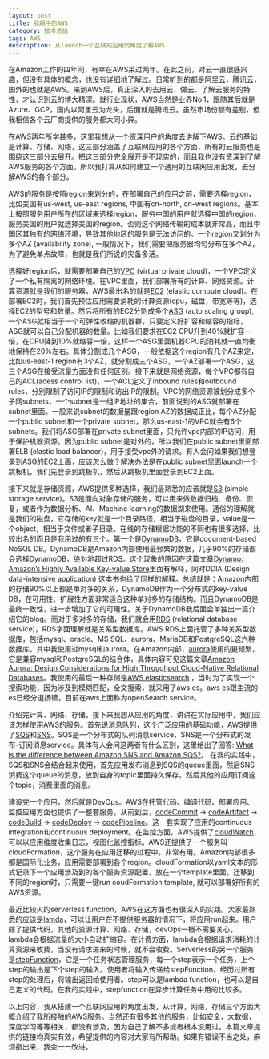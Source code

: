 ```yaml
---
layout: post
title: 我眼中的AWS
category: 技术总结
tags: AWS
description: 从launch一个互联网应用的角度了解AWS
---
```


在Amazon工作的四年间，有幸在AWS呆过两年。在此之前，对云一直很感兴趣，但没有具体的概念，也没有详细地了解过。日常听到的都是阿里云，腾讯云，国外的也就是AWS。来到AWS后，真正深入的去用云、做云、了解云服务的特性，才认识到云的博大精深。就行业现状，AWS当然是业界No.1，跟随其后就是Azure、GCP，国内以阿里云为龙头，后面就是腾讯云。虽然市场份额有差别，但我相信各个云厂商提供的服务都大同小异。

在AWS两年所学甚多，这里我想从一个资深用户的角度去讲解下AWS。云的基础是计算、存储、网络，这三部分涵盖了互联网应用的各个方面，所有的云服务也是围绕这三部分去展开。把这三部分完全展开是不现实的，而且我也没有资深到了解AWS服务的各个方面。所以我打算从如何建立一个通用的互联网应用出发，去分解AWS的各个部分。

AWS的服务是按照region来划分的，在部署自己的应用之前，需要选择region，比如美国有us-west, us-east regions, 中国有cn-north, cn-west regions。基本上按照服务用户所在的区域来选择region，服务中国的用户就选择中国的region，服务美国的用户就选择美国的region。否则这个网络传输的成本就非常高，而且中国区其独有的网络环境，导致其他地区的服务是无法访问的。一个region又划分为多个AZ (availability zone), 一般情况下，我们需要把服务器均匀分布在多个AZ，为了避免单点故障，也就是我们所说的灾备多活。

选择好region后，就需要部署自己的[VPC](https://console.aws.amazon.com/vpc/home) (virtual private cloud)，一个VPC定义了一个私有隔离的网络环境。在VPC里面，我们部署所有的计算、网络资源。计算资源就是我们的服务器，AWS最出名的就是[EC2](https://console.aws.amazon.com/ec2) (elastic compute cloud)。在部署EC2时，我们首先预估应用需要消耗的计算资源(cpu，磁盘，带宽等等)，选择EC2的型号和数量。然后将所有的EC2分割成多个[ASG](https://console.aws.amazon.com/ec2autoscaling/home) (auto scaling group), 一个ASG就相当于一个可弹性收缩的机器群，只要定义好扩容和缩容的指标，ASG就可以自己分配机器的数量。比如我们要求在EC2 CPU升到40%就扩容一倍，在CPU降到10%就缩容一倍，这样一个ASG里面机器CPU的消耗就一直均衡地保持在20%左右。具体分割成几个ASG，一般依据这个region有几个AZ来定，比如us-east-1 region有3个AZ，就分割成三个ASG，一个AZ部署一个ASG，这三个ASG在接受流量方面没有任何区别。接下来就是网络资源，每个VPC都有自己的ACL(acess control list)，一个ACL定义了inbound rules和outbound rules，分别限制了访问IP的限制和访出IP的限制。VPC的网络资源被划分成多个子网subnets，一个subnet是一组IP地址的集合，前面说到的ASG就部署在subnet里面。一般来说subnet的数据量跟region AZ的数据成正比，每个AZ分配一个public subnet和一个private subnet，那么us-east-1的VPC就会有6个subnets。我们将ASG部署在private subnet里面，只允许vpc内部的IP访问，用于保护机器资源。因为public subnet是对外的，所以我们在public subnet里面部署ELB (elastic load balancer)，用于接受vpc外的请求。有人会问如果我们想登录到ASG的EC2上面，应该怎么做？解决办法是在public subnet里面launch一个跳板机，我们先登录到跳板机，然后从跳板机里面登录到EC2上面。

接下来就是存储资源，AWS提供多种选择，我们最熟悉的应该就是[S3](https://s3.console.aws.amazon.com/s3/home) (simple storage service)。S3是面向对象存储的服务，可以用来做数据归档、备份、恢复，或者作为数据分析、AI、Machine learning的数据湖来使用。通俗的理解就是我们的磁盘，它存储的key就是一个目录路径，相当于磁盘的目录，value是一个object，相当于文件或者子目录。在线的存储根据功能的不同也有很多选择，比较出名的而且是我用过的有三个。第一个是[DynamoDB](https://console.aws.amazon.com/dynamodb/home)，它是document-based NoSQL DB。DynamoDB是Amazon内部使用最频繁的数据，几乎90%的存储都会选择DynamoDB，绝对地超过RDS。这个现象的原因在这篇文章[Dynamo: Amazon’s Highly Available Key-value Store](https://www.allthingsdistributed.com/files/amazon-dynamo-sosp2007.pdf)里面有解释，同时DDIA (Design data-intensive application) 这本书也给了同样的解释。总结就是：Amazon内部的存储90%以上都是单对多的关系，DynamoDB作为一个分布式的key-value DB，在可用性、扩展性方面非常适合这种单对多的存储结构。而且DynamoDB是最终一致性，进一步增加了它的可用性。关于DynamoDB我后面会单独出一篇介绍它的blog。而对于多对多的存储，我们就会用[RDS](https://console.aws.amazon.com/rds) (relational database service)，RDS字面理解就是关系型数据库。AWS RDS上面托管了多种关系型数据库，包括mysql、oracle、MS SQL、aurora、MariaDB和PostgreSQL这六种数据库，其中我使用过mysql和aurora。在Amazon内部，[aurora](https://docs.aws.amazon.com/AmazonRDS/latest/AuroraUserGuide/CHAP_AuroraOverview.html)使用的更频繁，它是兼容mysql和PostgreSQL的结合体，具体内容可见这篇文章[Amazon Aurora: Design Considerations for High Throughput Cloud-Native Relational Databases](https://www.allthingsdistributed.com/files/p1041-verbitski.pdf)。我使用的最后一种存储是[AWS elasticsearch](https://console.aws.amazon.com/esv3/home) ，当时为了实现一个搜索功能，因为涉及到模糊匹配，全文搜索，就采用了aws es。aws es跟主流的es已经分道扬镳，目前在aws上面称为openSearch service。

介绍完计算、网络、存储，接下来我想从应用的角度，讲讲在实际应用中，我们应该怎样使用AWS的服务。首先说消息队列，这个广泛应用的基础功能，AWS提供了[SQS](https://console.aws.amazon.com/sqs/v2/home)和[SNS](https://console.aws.amazon.com/sns/v3/home)。SQS是一个分布式的队列消息service，SNS是一个分布式的发布-订阅消息service。具体有人会问这两者有什么区别，这里给出了回答: [What is the difference between Amazon SNS and Amazon SQS?](https://stackoverflow.com/questions/13681213/what-is-the-difference-between-amazon-sns-and-amazon-sqs)。 在我的实践中，SQS和SNS会结合起来使用，首先应用发布消息到SQS的queue里面，然后SNS消费这个queue的消息，放到自身的topic里面持久保存，然后其他的应用订阅这个topic，消费里面的消息。

建设完一个应用，然后就是DevOps。AWS在托管代码、编译代码、部署应用、监控应用方面也提供了一整套服务，从前到后，[codeCommit](https://console.aws.amazon.com/codesuite/codecommit) -> [codeArtifact](https://console.aws.amazon.com/codesuite/codeartifact) -> [codeBuild](https://console.aws.amazon.com/codesuite/codebuild) -> [codeDeploy](https://console.aws.amazon.com/codesuite/codedeploy) -> [codePipeline](https://console.aws.amazon.com/codesuite/codepipeline)。这一套实现了应用的continuous integration和continuous deployment。在监控方面，AWS提供了[cloudWatch](https://console.aws.amazon.com/cloudwatch)，可以以应用维度收集日志，视图化监控指标。AWS还提供了一个服务叫cloudFormation，这个服务在应用迁移的过程中，非常有用。Amazon内部很多都是国际化业务，应用需要部署到各个region。cloudFormation以yaml文本的形式记录下一个应用涉及到的各个服务资源配置，放在一个template里面。迁移到不同的region时，只需要一键run coudFormation template, 就可以部署好所有的AWS资源。

最近比较火的serverless function，AWS在这方面也有很深入的实践。大家最熟悉的应该是[lamda](https://console.aws.amazon.com/lambda)，可以让用户在不提供服务器的情况下，将应用run起来。用户除了提供代码，其他的资源计算、网络、存储，devOps一概不需要关心，lambda会根据流量的大小自动扩缩容。在计费方面，lambda会根据请求消耗的计算资源来收费，当没有请求进来的时候，就不会收费。Serverless的另一个服务是[stepFunction](https://console.aws.amazon.com/states/home)，它是一个任务状态管理服务，每一个step表示一个任务，上个step的输出是下个step的输入。使用者将输入传递给stepFunction，经历过所有step的处理后，将输出返回给使用者。step可以是lambda function，也可以是自己定义的代码。在我的实践中，stepfunction在异步计算任务中用的比较多。

以上内容，我从搭建一个互联网应用的角度出发，从计算，网络，存储三个方面大概介绍了我所接触的AWS服务。当然还有很多其他的服务，比如安全，大数据，深度学习等等相关，都没有涉及，因为自己了解不多或者根本没用过。本篇文章提供的链接均真实有效，希望提供的内容对大家有所帮助。如果有错误不当之处，麻烦指出来，我会一一改进。
